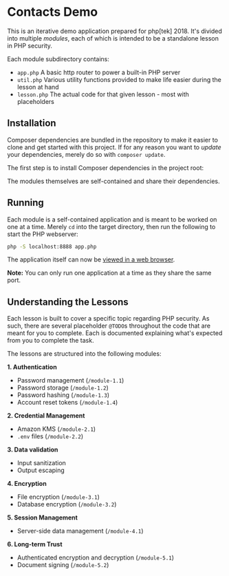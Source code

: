 # Contacts Demo

This is an iterative demo application prepared for php[tek] 2018. It's divided into multiple _modules_, each of which is intended to be a standalone lesson in PHP security.

Each module subdirectory contains:

- `app.php`    A basic http router to power a built-in PHP server
- `util.php`   Various utility functions provided to make life easier during the lesson at hand
- `lesson.php` The actual code for that given lesson - most with placeholders

## Installation

Composer dependencies are bundled in the repository to make it easier to clone and get started with this project. If for any reason you want to _update_ your dependencies, merely do so with `composer update`.

The first step is to install Composer dependencies in the project root:

The modules themselves are self-contained and share their dependencies.

## Running

Each module is a self-contained application and is meant to be worked on one at a time. Merely `cd` into the target directory, then run the following to start the PHP webserver:

```sh
php -S localhost:8888 app.php
```

The application itself can now be [viewed in a web browser](http://localhost:8888).

**Note:** You can only run one application at a time as they share the same port.

## Understanding the Lessons

Each lesson is built to cover a specific topic regarding PHP security. As such, there are several placeholder `@TODO`s throughout the code that are meant for you to complete. Each is documented explaining what's expected from you to complete the task.

The lessons are structured into the following modules:

**1. Authentication**

- Password management (`/module-1.1`)
- Password storage (`/module-1.2`)
- Password hashing (`/module-1.3`)
- Account reset tokens (`/module-1.4`)

**2. Credential Management**

- Amazon KMS (`/module-2.1`)
- `.env` files (`/module-2.2`)

**3. Data validation**

- Input sanitization
- Output escaping

**4. Encryption**

- File encryption (`/module-3.1`)
- Database encryption (`/module-3.2`)

**5. Session Management**

- Server-side data management (`/module-4.1`)

**6. Long-term Trust**

- Authenticated encryption and decryption (`/module-5.1`)
- Document signing (`/module-5.2`)